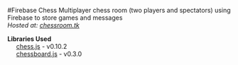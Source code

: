#Firebase Chess
Multiplayer chess room (two players and spectators) using Firebase to store games and messages  
*Hosted at: [chessroom.tk](http://chessroom.tk)*  
  
**Libraries Used**  
&nbsp;&nbsp;&nbsp;&nbsp;&nbsp;[chess.js](https://github.com/jhlywa/chess.js/blob/master/README.md) - v0.10.2  
&nbsp;&nbsp;&nbsp;&nbsp;&nbsp;[chessboard.js](http://chessboardjs.com/) - v0.3.0  
